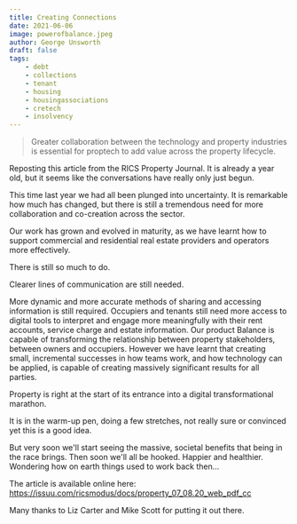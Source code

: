 ```yaml
---
title: Creating Connections
date: 2021-06-06
image: powerofbalance.jpeg
author: George Unsworth
draft: false
tags:
    - debt  
    - collections
    - tenant   
    - housing
    - housingassociations 
    - cretech
    - insolvency
---
```


> Greater collaboration between the technology and property industries is essential for proptech to add value across the property lifecycle.

Reposting this article from the RICS Property Journal. It is already a year old, but it seems like the conversations have really only just begun.

This time last year we had all been plunged into uncertainty. It is remarkable how much has changed, but there is still a tremendous need for more collaboration and co-creation across the sector.

Our work has grown and evolved in maturity, as we have learnt how to support commercial and residential real estate providers and operators more effectively.

There is still so much to do.

Clearer lines of communication are still needed.

More dynamic and more accurate methods of sharing and accessing information is still required.
Occupiers and tenants still need more access to digital tools to interpret and engage more meaningfully with their rent accounts, service charge and estate information.
Our product Balance is capable of transforming the relationship between property stakeholders, between owners and occupiers. However we have learnt that creating small, incremental successes in how teams work, and how technology can be applied, is capable of creating massively significant results for all parties.

Property is right at the start of its entrance into a digital transformational marathon.

It is in the warm-up pen, doing a few stretches, not really sure or convinced yet this is a good idea.

But very soon we'll start seeing the massive, societal benefits that being in the race brings. Then soon we'll all be hooked. Happier and healthier. Wondering how on earth things used to work back then...

The article is available online here: https://issuu.com/ricsmodus/docs/property_07_08.20_web_pdf_cc

Many thanks to Liz Carter and Mike Scott for putting it out there.
